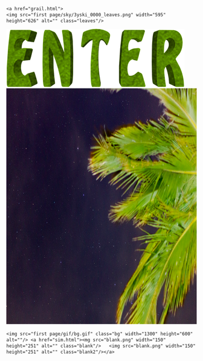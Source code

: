 <!doctype html>
<html>
<head>
<meta charset="UTF-8">
<title>Newwebsite</title>
<link href="first page/skycss.css" rel="stylesheet" type="text/css">
</head>

<body>

	

	<a href="grail.html">
	<img src="first page/sky/3yski_0000_leaves.png" width="595" height="626" alt="" class="leaves"/>
</a>
<img src="first page/gif/enter-3d-animated-green-red.gif" class="GREEN_red_enter_gif" width="471" height="155" alt=""/> 
<img src="first page/sky/3yski_0001_background.png" width="1037" height="626" alt=""/>

	<img src="first page/gif/bg.gif" class="bg" width="1300" height="600" alt=""/> <a href="sim.html"><mg src="blank.png" width="150" height="251" alt="" class="blank"/>	<img src="blank.png" width="150" height="251" alt="" class="blank2"/></a>
</body>
</html>
